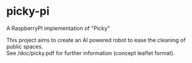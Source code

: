# picky-pi
A RaspberryPI implementation of "Picky"

This project aims to create an AI powered robot to ease the cleaning of public spaces.  
See /doc/picky.pdf for further information (concept leaflet format).